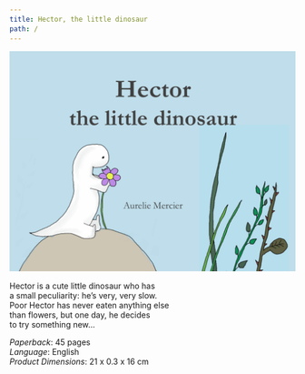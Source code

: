 ```yaml
---
title: Hector, the little dinosaur
path: /
---
```



![Cover](../images/BookCover.png)

Hector is a cute little dinosaur who has  
a small peculiarity: he’s very, very slow.  
Poor Hector has never eaten anything else  
than flowers, but one day, he decides  
to try something new…



*Paperback*: 45 pages  
*Language*: English  
*Product Dimensions*: 21 x 0.3 x 16 cm